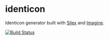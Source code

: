 identicon
=========

Identicon generator built with [Silex](http://silex.sensiolabs.org) and [Imagine](http://imagine.readthedocs.org).

[![Build Status](https://travis-ci.org/rmhdev/identicon.png)](https://travis-ci.org/rmhdev/identicon)
